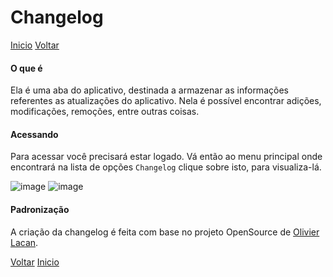 # Changelog

[Inicio](https://github.com/peedroca/documentations/blob/master/Pick%20'n'%20Go/home.md#pick-n-go)
[Voltar](https://github.com/peedroca/documentations/blob/master/Pick%20'n'%20Go/requisitos.md#requisitos-de-sistema)


#### O que é

Ela é uma aba do aplicativo, destinada a armazenar as informações referentes as atualizações do aplicativo. Nela é possível encontrar adições, modificações, remoções, entre outras coisas.

#### Acessando

Para acessar você precisará estar logado. Vá então ao menu principal onde encontrará na lista de opções `Changelog` clique sobre isto, para visualiza-lá.

![image](http://hunes.com.br/imagens/mobile/pickngo/001.png)
![image](http://hunes.com.br/imagens/mobile/pickngo/002.png)

#### Padronização

A criação da changelog é feita com base no projeto OpenSource de [Olivier Lacan](https://keepachangelog.com/pt-BR/0.3.0/).

[Voltar](https://github.com/peedroca/documentations/blob/master/Pick%20'n'%20Go/requisitos.md#requisitos-de-sistema)
[Inicio](https://github.com/peedroca/documentations/blob/master/Pick%20'n'%20Go/home.md#pick-n-go)

